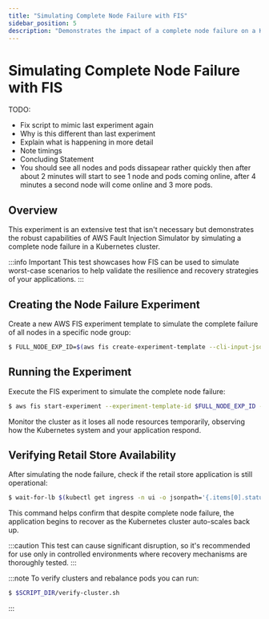 ```yaml
---
title: "Simulating Complete Node Failure with FIS"
sidebar_position: 5
description: "Demonstrates the impact of a complete node failure on a Kubernetes environment using AWS Fault Injection Simulator."
---
```


# Simulating Complete Node Failure with FIS

TODO:

- Fix script to mimic last experiment again
- Why is this different than last experiment
- Explain what is happening in more detail
- Note timings
- Concluding Statement
- You should see all nodes and pods dissapear rather quickly then after about 2 minutes will start to see 1 node and pods coming online, after 4 minutes a second node will come online and 3 more pods.

## Overview

This experiment is an extensive test that isn't necessary but demonstrates the robust capabilities of AWS Fault Injection Simulator by simulating a complete node failure in a Kubernetes cluster.

:::info Important
This test showcases how FIS can be used to simulate worst-case scenarios to help validate the resilience and recovery strategies of your applications.
:::

## Creating the Node Failure Experiment

Create a new AWS FIS experiment template to simulate the complete failure of all nodes in a specific node group:

```bash
$ FULL_NODE_EXP_ID=$(aws fis create-experiment-template --cli-input-json '{"description":"NodeDeletion","targets":{"Nodegroups-Target-1":{"resourceType":"aws:eks:nodegroup","resourceTags":{"eksctl.cluster.k8s.io/v1alpha1/cluster-name":"eks-workshop"},"selectionMode":"ALL"}},"actions":{"nodedeletion":{"actionId":"aws:eks:terminate-nodegroup-instances","parameters":{"instanceTerminationPercentage":"100"},"targets":{"Nodegroups":"Nodegroups-Target-1"}}},"stopConditions":[{"source":"none"}],"roleArn":"'$FIS_ROLE_ARN'","tags":{"ExperimentSuffix": "'$RANDOM_SUFFIX'"}}' --output json | jq -r '.experimentTemplate.id')
```

## Running the Experiment

Execute the FIS experiment to simulate the complete node failure:

```bash
$ aws fis start-experiment --experiment-template-id $FULL_NODE_EXP_ID --output json && SECONDS=0; while [ $SECONDS -lt 300 ]; do clear; $SCRIPT_DIR/get-pods-by-az.sh; sleep 1; done
```

Monitor the cluster as it loses all node resources temporarily, observing how the Kubernetes system and your application respond.

## Verifying Retail Store Availability

After simulating the node failure, check if the retail store application is still operational:

```bash
$ wait-for-lb $(kubectl get ingress -n ui -o jsonpath='{.items[0].status.loadBalancer.ingress[0].hostname}')
```

This command helps confirm that despite complete node failure, the application begins to recover as the Kubernetes cluster auto-scales back up.

:::caution
This test can cause significant disruption, so it's recommended for use only in controlled environments where recovery mechanisms are thoroughly tested.
:::

:::note
To verify clusters and rebalance pods you can run:

```bash
$ $SCRIPT_DIR/verify-cluster.sh
```

:::
